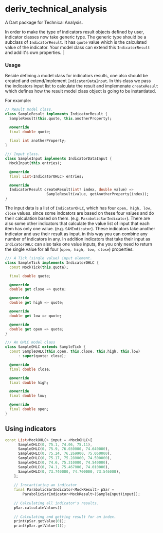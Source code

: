 # deriv_technical_analysis

A Dart package for Technical Analysis. 

In order to make the type of indicators result objects defined by user, indicator classes now take generic type. The generic type should be a subclass of `IndicatorResult`. It has `quote` value which is the calculated value of the indicator. Your model class can extend this `IndicatorResult` and add it's own properties.          |

### Usage

Beside defining a model class for indicators results, one also should be created and extend/implement `IndicatorDataInput`. In this class we pass the indicators input list to calculate the result and implemenate `createResult` which defines how the result model class object is going to be instantiated.

For example:


```dart
// Result model class.
class SampleResult implements IndicatorResult {
  SampleResult(this.quote, this.anotherProperty);

  @override
  final double quote;
  
  final int anotherProperty;
}

/// Input class.
class SampleInput implements IndicatorDataInput {
  MockInput(this.entries);

  @override
  final List<IndicatorOHLC> entries;

  @override
  IndicatorResult createResult(int? index, double value) => 
                   SampleResult(value, getAnotherProperty(index));
}

```


The input data is a list of `IndicatorOHLC`, which has four `open, high, low, close` values. since some indcators are based on these four values and do their calculation based on them. (e.g. `ParabolicSarIndicator`). 
There are also some other indicators that calculate the value list of input that each item has only one value. (e.g. `SAMIndicator`). These indicators take another indicator and use their result as input. in this way you can combine any number of indicators in any.
In addition indicators that take their input as `IndicatorOHLC` can also take one value inputs, the you only need to return the single value for all four (`open, high, low, close`) properties.

```Dart
/// A Tick (single value) input element.
class SampleTick implements IndicatorOHLC {
  const MockTick(this.quote);

  final double quote;

  @override
  double get close => quote;

  @override
  double get high => quote;

  @override
  double get low => quote;

  @override
  double get open => quote;
}

/// An OHLC model class
class SampleOHLC extends SampleTick {
  const SampleOHLC(this.open, this.close, this.high, this.low)
      : super(quote: close);

  @override
  final double close;

  @override
  final double high;

  @override
  final double low;

  @override
  final double open;
}
```

## Using indicators

```Dart
const List<MockOHLC> input = <MockOHLC>[
      SampleOHLC(0, 75.1, 74.06, 75.11),
      SampleOHLC(0, 75.9, 76.030000, 74.640000),
      SampleOHLC(0, 75.24, 76.269900, 75.060000),
      SampleOHLC(0, 75.17, 75.280000, 74.500000),
      SampleOHLC(0, 74.6, 75.310000, 74.540000),
      SampleOHLC(0, 74.1, 75.467000, 74.010000),
      SampleOHLC(0, 73.740000, 74.700000, 73.546000),
    ];
    
    // Instantiating an indicator
    final ParabolicSarIndicator<MockResult> pSar =
        ParabolicSarIndicator<MockResult>(SampleInput(input));
        
    // Calculating all indicator's results.    
    pSar.calculateValues()    
        
    // Calculating and getting result for an index.    
    print(pSar.getValue(0));
    print(pSar.getValue(1));
```
